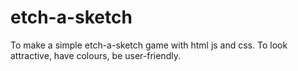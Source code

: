 # etch-a-sketch

To make a simple etch-a-sketch game with html js and css. 
To look attractive, have colours, be user-friendly.
